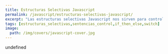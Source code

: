 ```yaml
---
title: Estructuras Selectivas Javascript
permalink: /javascript/estructuras-selectivas-javascript/
excerpt: "Las estructuras selectivas Javascript nos sirven para controlar el flujo de un programa y tenemos dos: if-then-else y switch."
tags: [estructuras_selectivas,sentencias_control,if_then_else,switch]
image:
  path: /img/covers/javascript-cover.jpg
---
```

undefined